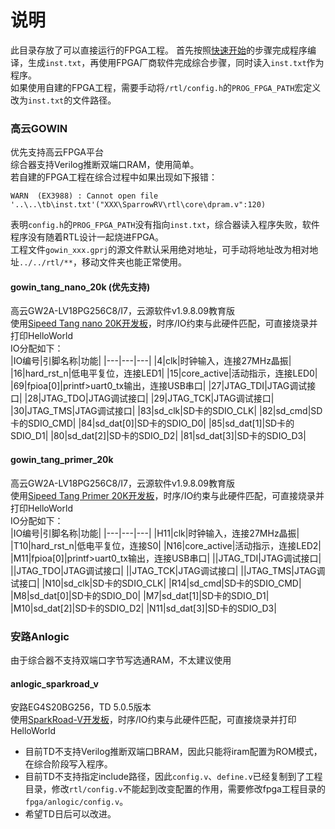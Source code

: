 # 说明
此目录存放了可以直接运行的FPGA工程。
首先按照[快速开始](/doc/使用手册/快速开始.md)的步骤完成程序编译，生成`inst.txt`，再使用FPGA厂商软件完成综合步骤，同时读入`inst.txt`作为程序。  
如果使用自建的FPGA工程，需要手动将`/rtl/config.h`的`PROG_FPGA_PATH`宏定义改为`inst.txt`的文件路径。  

### 高云GOWIN
优先支持高云FPGA平台  
综合器支持Verilog推断双端口RAM，使用简单。  
若自建的FPGA工程在综合过程中如果出现如下报错：  
```
WARN  (EX3988) : Cannot open file '..\..\tb\inst.txt'("XXX\SparrowRV\rtl\core\dpram.v":120)
```
表明`config.h`的`PROG_FPGA_PATH`没有指向`inst.txt`，综合器读入程序失败，软件程序没有随着RTL设计一起烧进FPGA。  
工程文件`gowin_xxx.gprj`的源文件默认采用绝对地址，可手动将地址改为相对地址`../../rtl/**`，移动文件夹也能正常使用。   

#### gowin_tang_nano_20k (优先支持)
高云GW2A-LV18PG256C8/I7，云源软件v1.9.8.09教育版  
使用[Sipeed Tang nano 20K开发板](https://wiki.sipeed.com/hardware/zh/tang/tang-nano-20k/nano-20k.html)，时序/IO约束与此硬件匹配，可直接烧录并打印HelloWorld  
IO分配如下：  
|IO编号|引脚名称|功能|
|---|---|---|
|4|clk|时钟输入，连接27MHz晶振|
|16|hard_rst_n|低电平复位，连接LED1|
|15|core_active|活动指示，连接LED0|
|69|fpioa\[0\]|printf>uart0_tx输出，连接USB串口|
|27|JTAG_TDI|JTAG调试接口|
|28|JTAG_TDO|JTAG调试接口|
|29|JTAG_TCK|JTAG调试接口|
|30|JTAG_TMS|JTAG调试接口|
|83|sd_clk|SD卡的SDIO_CLK|
|82|sd_cmd|SD卡的SDIO_CMD|
|84|sd_dat\[0\]|SD卡的SDIO_D0|
|85|sd_dat\[1\]|SD卡的SDIO_D1|
|80|sd_dat\[2\]|SD卡的SDIO_D2|
|81|sd_dat\[3\]|SD卡的SDIO_D3|


#### gowin_tang_primer_20k
高云GW2A-LV18PG256C8/I7，云源软件v1.9.8.09教育版  
使用[Sipeed Tang Primer 20K开发板](https://wiki.sipeed.com/hardware/zh/tang/tang-primer-20k/primer-20k.html)，时序/IO约束与此硬件匹配，可直接烧录并打印HelloWorld  
IO分配如下：  
|IO编号|引脚名称|功能|
|---|---|---|
|H11|clk|时钟输入，连接27MHz晶振|
|T10|hard_rst_n|低电平复位，连接S0|
|N16|core_active|活动指示，连接LED2|
|M11|fpioa\[0\]|printf>uart0_tx输出，连接USB串口|
||JTAG_TDI|JTAG调试接口|
||JTAG_TDO|JTAG调试接口|
||JTAG_TCK|JTAG调试接口|
||JTAG_TMS|JTAG调试接口|
|N10|sd_clk|SD卡的SDIO_CLK|
|R14|sd_cmd|SD卡的SDIO_CMD|
|M8|sd_dat\[0\]|SD卡的SDIO_D0|
|M7|sd_dat\[1\]|SD卡的SDIO_D1|
|M10|sd_dat\[2\]|SD卡的SDIO_D2|
|N11|sd_dat\[3\]|SD卡的SDIO_D3|

### 安路Anlogic
由于综合器不支持双端口字节写选通RAM，不太建议使用  
#### anlogic_sparkroad_v
安路EG4S20BG256，TD 5.0.5版本  
使用[SparkRoad-V开发板](https://gitee.com/verimake/SparkRoad-V)，时序/IO约束与此硬件匹配，可直接烧录并打印HelloWorld  
- 目前TD不支持Verilog推断双端口BRAM，因此只能将iram配置为ROM模式，在综合阶段写入程序。  
- 目前TD不支持指定include路径，因此`config.v`、`define.v`已经复制到了工程目录，修改`rtl/config.v`不能起到改变配置的作用，需要修改fpga工程目录的`fpga/anlogic/config.v`。  
- 希望TD日后可以改进。  


